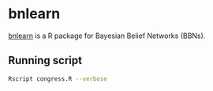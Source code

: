 # bnlearn

[bnlearn](https://www.bnlearn.com/) is a R package for Bayesian Belief Networks (BBNs).

## Running script

```bash
Rscript congress.R --verbose
```